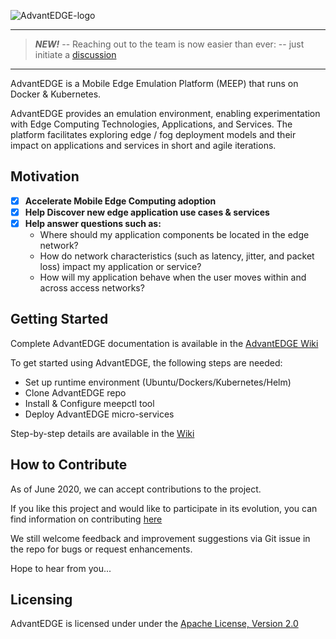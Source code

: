 ![AdvantEDGE-logo](https://github.com/InterDigitalInc/AdvantEDGE/wiki/images/AdvantEDGE-logo_Blue-01.png)

------

> **_NEW!_**  --  Reaching out to the team is now easier than ever:  -- just initiate a [discussion](https://github.com/InterDigitalInc/AdvantEDGE/discussions)

------

AdvantEDGE is a Mobile Edge Emulation Platform (MEEP) that runs on Docker & Kubernetes.

AdvantEDGE provides an emulation environment, enabling experimentation with Edge Computing Technologies, Applications, and Services.  The platform facilitates exploring edge / fog deployment models and their impact on applications and services in short and agile iterations.

## Motivation

- [x] **Accelerate Mobile Edge Computing adoption**
- [x] **Help Discover new edge application use cases & services**
- [x] **Help answer questions such as:**
  - Where should my application components be located in the edge network?
  - How do network characteristics (such as latency, jitter, and packet loss) impact my application or service?
  - How will my application behave when the user moves within and across access networks?

## Getting Started

Complete AdvantEDGE documentation is available in the [AdvantEDGE Wiki](https://github.com/InterDigitalInc/AdvantEDGE/wiki)

To get started using AdvantEDGE, the following steps are needed:
- Set up runtime environment (Ubuntu/Dockers/Kubernetes/Helm)
- Clone AdvantEDGE repo
- Install & Configure meepctl tool
- Deploy AdvantEDGE micro-services

Step-by-step details are available in the [Wiki](https://github.com/InterDigitalInc/AdvantEDGE/wiki#getting-started)

## How to Contribute
As of June 2020, we can accept contributions to the project.

If you like this project and would like to participate in its evolution, you can find information on contributing [here](https://github.com/InterDigitalInc/AdvantEDGE/blob/master/CONTRIBUTING.md)

We still welcome feedback and improvement suggestions via Git issue in the repo for bugs or request enhancements.

Hope to hear from you...

## Licensing

AdvantEDGE is licensed under under the [Apache License, Version 2.0](https://github.com/InterDigitalInc/AdvantEDGE/blob/master/LICENSE)
